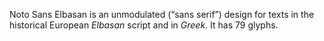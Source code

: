 Noto Sans Elbasan is an unmodulated (“sans serif”) design for texts in the historical European _Elbasan_ script and in _Greek_. It has 79 glyphs.